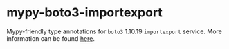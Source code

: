 # mypy-boto3-importexport

Mypy-friendly type annotations for `boto3` 1.10.19 `importexport` service.
More information can be found [here](https://github.com/vemel/mypy_boto3).